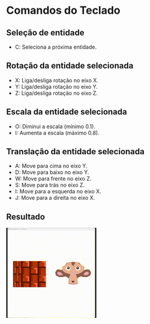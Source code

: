 # Comandos do Teclado

## Seleção de entidade
- C: Seleciona a próxima entidade.

## Rotação da entidade selecionada
- X: Liga/desliga rotação no eixo X.
- Y: Liga/desliga rotação no eixo Y.
- Z: Liga/desliga rotação no eixo Z.

## Escala da entidade selecionada
- O: Diminui a escala (mínimo 0.1).
- I: Aumenta a escala (máximo 0.8).

## Translação da entidade selecionada
- A: Move para cima no eixo Y.
- D: Move para baixo no eixo Y.
- W: Move para frente no eixo Z.
- S: Move para trás no eixo Z.
- I: Move para a esquerda no eixo X.
- J: Move para a direita no eixo X.

## Resultado
![Result GIF](./images/result.gif)
